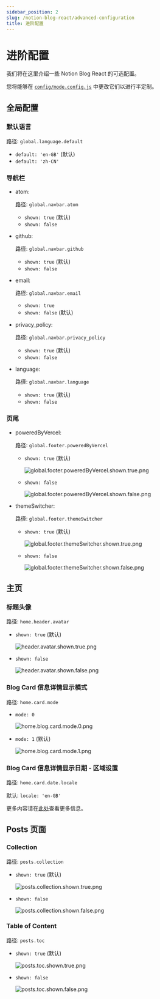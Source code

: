 ```yaml
---
sidebar_position: 2
slug: /notion-blog-react/advanced-configuration
title: 进阶配置
---
```


# 进阶配置

我们将在这里介绍一些 Notion Blog React 的可选配置。

您将能够在 [`config/mode.config.js`](https://github.com/okisdev/Notion-Blog-React/blob/main/config/mode.config.js) 中更改它们以进行半定制。

## 全局配置

### 默认语言

路径: `global.language.default`

-   `default: 'en-GB'` (默认)
-   `default: 'zh-CN'`

### 导航栏

-   atom:

    路径: `global.navbar.atom`

    -   `shown: true` (默认)
    -   `shown: false`

-   github:

    路径: `global.navbar.github`

    -   `shown: true` (默认)
    -   `shown: false`

-   email:

    路径: `global.navbar.email`

    -   `shown: true`
    -   `shown: false` (默认)

-   privacy_policy:

    路径: `global.navbar.privacy_policy`

    -   `shown: true` (默认)
    -   `shown: false`

-   language:

    路径: `global.navbar.language`

    -   `shown: true` (默认)
    -   `shown: false`

### 页尾

-   poweredByVercel:

    路径: `global.footer.poweredByVercel`

    -   `shown: true` (默认)

        ![global.footer.poweredByVercel.shown.true.png](/docs/notion-blog-react/advanced-configuration/global.footer.poweredByVercel.shown.true.png)

    -   `shown: false`

        ![global.footer.poweredByVercel.shown.false.png](/docs/notion-blog-react/advanced-configuration/global.footer.poweredByVercel.shown.false.png)

-   themeSwitcher:

    路径: `global.footer.themeSwitcher`

    -   `shown: true` (默认)

        ![global.footer.themeSwitcher.shown.true.png](/docs/notion-blog-react/advanced-configuration/global.footer.themeSwitcher.shown.true.png)

    -   `shown: false`

        ![global.footer.themeSwitcher.shown.false.png](/docs/notion-blog-react/advanced-configuration/global.footer.themeSwitcher.shown.false.png)

## 主页

### 标题头像

路径: `home.header.avatar`

-   `shown: true` (默认)

    ![header.avatar.shown.true.png](/docs/notion-blog-react/advanced-configuration/header.avatar.shown.true.png)

-   `shown: false`

    ![header.avatar.shown.false.png](/docs/notion-blog-react/advanced-configuration/header.avatar.shown.false.png)

### Blog Card 信息详情显示模式

路径: `home.card.mode`

-   `mode: 0`

    ![home.blog.card.mode.0.png](/docs/notion-blog-react/advanced-configuration/home.blog.card.mode.0.png)

-   `mode: 1` (默认)

    ![home.blog.card.mode.1.png](/docs/notion-blog-react/advanced-configuration/home.blog.card.mode.1.png)

### Blog Card 信息详情显示日期 - 区域设置

路径: `home.card.date.locale`

默认: `locale: 'en-GB'`

更多内容请在[此处](https://developer.mozilla.org/en-US/docs/Web/JavaScript/Reference/Global_Objects/Date/toLocaleDateString)查看更多信息。

## Posts 页面

### Collection

路径: `posts.collection`

-   `shown: true` (默认)

    ![posts.collection.shown.true.png](/docs/notion-blog-react/advanced-configuration/posts.collection.shown.true.png)

-   `shown: false`

    ![posts.collection.shown.false.png](/docs/notion-blog-react/advanced-configuration/posts.collection.shown.false.png)

### Table of Content

路径: `posts.toc`

-   `shown: true` (默认)

    ![posts.toc.shown.true.png](/docs/notion-blog-react/advanced-configuration/posts.toc.shown.true.png)

-   `shown: false`

    ![posts.toc.shown.false.png](/docs/notion-blog-react/advanced-configuration/posts.toc.shown.false.png)
